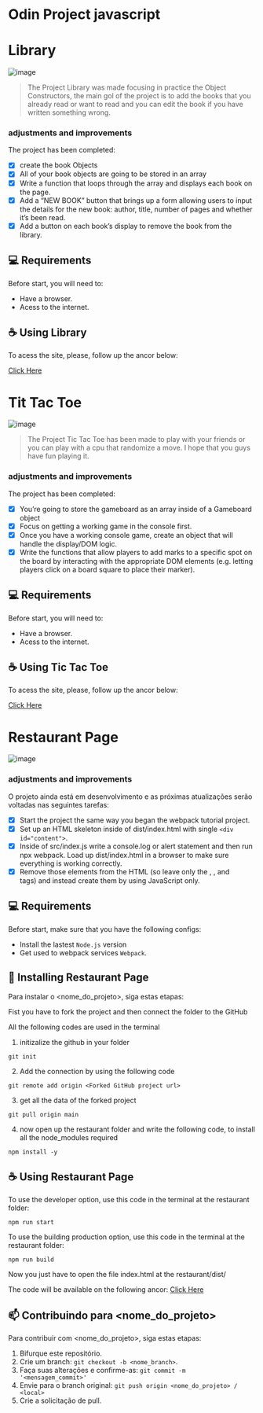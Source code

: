 # Odin Project javascript



# Library

![image](https://github.com/RaiSMel/Odin/assets/93801960/735434e7-3dcb-4e13-89af-2ed542727084)

> The Project Library was made focusing in practice the Object Constructors, the main gol of the project is to add the books that you already read or want to read and you can edit the book if you have written something wrong.

### adjustments and improvements

The project has been completed:

- [x] create the book Objects
- [x] All of your book objects are going to be stored in an array
- [x] Write a function that loops through the array and displays each book on the page.
- [x] Add a “NEW BOOK” button that brings up a form allowing users to input the details for the new book: author, title, number of pages and whether it’s been read.
- [x] Add a button on each book’s display to remove the book from the library.

## 💻 Requirements

Before start, you will need to:

- Have a browser.
- Acess to the internet.

## ☕ Using Library

To acess the site, please, follow up the ancor below:

<a href="https://raismel.github.io/Odin/library/">Click Here</a>

# Tit Tac Toe

![image](https://github.com/RaiSMel/Odin/assets/93801960/1952876f-485c-46f0-a98e-8c5e3efb434d)

> The Project Tic Tac Toe has been made to play with your friends or you can play with a cpu that randomize a move. I hope that you guys have fun playing it.

### adjustments and improvements

The project has been completed:

- [x] You’re going to store the gameboard as an array inside of a Gameboard object
- [x] Focus on getting a working game in the console first.
- [x] Once you have a working console game, create an object that will handle the display/DOM logic.
- [x] Write the functions that allow players to add marks to a specific spot on the board by interacting with the appropriate DOM elements (e.g. letting players click on a board square to place their marker).

## 💻 Requirements

Before start, you will need to:

- Have a browser.
- Acess to the internet.

## ☕ Using Tic Tac Toe

To acess the site, please, follow up the ancor below:

<a href="https://raismel.github.io/Odin/ticTacToe/">Click Here</a>

# Restaurant Page

![image](https://github.com/RaiSMel/Odin/assets/93801960/6e3aec0b-588d-4b7e-b5ee-0277fe415d7d)

> 

### adjustments and improvements

O projeto ainda está em desenvolvimento e as próximas atualizações serão voltadas nas seguintes tarefas:

- [x] Start the project the same way you began the webpack tutorial project.
- [x] Set up an HTML skeleton inside of dist/index.html with single `<div id="content">`.
- [x] Inside of src/index.js write a console.log or alert statement and then run npx webpack. Load up dist/index.html in a browser to make sure everything is working correctly.
- [x] Remove those elements from the HTML (so leave only the <html>, <body>, and <div id="content"> tags) and instead create them by using JavaScript only.

## 💻 Requirements

Before start, make sure that you have the following configs:

- Install the lastest `Node.js` version 
- Get used to webpack services `Webpack`.

## 🚀 Installing Restaurant Page

Para instalar o <nome_do_projeto>, siga estas etapas:

Fist you have to fork the project and then connect the folder to the GitHub

All the following codes are used in the terminal

1. initizalize the github in your folder 

```
git init
```

2. Add the connection by using the following code 

```
git remote add origin <Forked GitHub project url>
```

3. get all the data of the forked project

```
git pull origin main
```

4. now open up the restaurant folder and write the following code, to install all the node_modules required

```
npm install -y
```

## ☕ Using Restaurant Page

To use the developer option, use this code in the terminal at the restaurant folder:

```
npm run start
```

To use the building production option, use this code in the terminal at the restaurant folder:

```
npm run build
```

Now you just have to open the file index.html at the restaurant/dist/

The code will be available on the following ancor:
<a href="https://raismel.github.io/Odin/ticTacToe/">Click Here</a>


## 📫 Contribuindo para <nome_do_projeto>

Para contribuir com <nome_do_projeto>, siga estas etapas:

1. Bifurque este repositório.
2. Crie um branch: `git checkout -b <nome_branch>`.
3. Faça suas alterações e confirme-as: `git commit -m '<mensagem_commit>'`
4. Envie para o branch original: `git push origin <nome_do_projeto> / <local>`
5. Crie a solicitação de pull.
